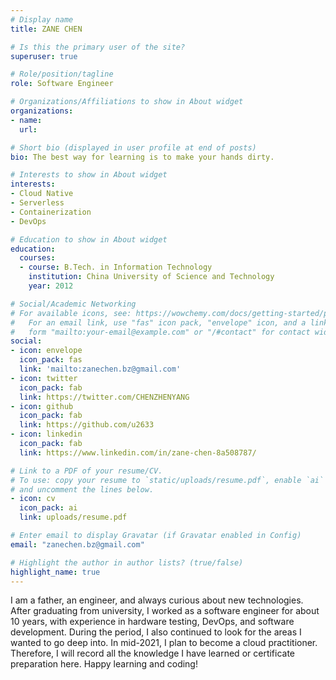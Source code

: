 ```yaml
---
# Display name
title: ZANE CHEN

# Is this the primary user of the site?
superuser: true

# Role/position/tagline
role: Software Engineer

# Organizations/Affiliations to show in About widget
organizations:
- name: 
  url: 

# Short bio (displayed in user profile at end of posts)
bio: The best way for learning is to make your hands dirty.

# Interests to show in About widget
interests:
- Cloud Native
- Serverless
- Containerization
- DevOps

# Education to show in About widget
education:
  courses:
  - course: B.Tech. in Information Technology
    institution: China University of Science and Technology
    year: 2012

# Social/Academic Networking
# For available icons, see: https://wowchemy.com/docs/getting-started/page-builder/#icons
#   For an email link, use "fas" icon pack, "envelope" icon, and a link in the
#   form "mailto:your-email@example.com" or "/#contact" for contact widget.
social:
- icon: envelope
  icon_pack: fas
  link: 'mailto:zanechen.bz@gmail.com'
- icon: twitter
  icon_pack: fab
  link: https://twitter.com/CHENZHENYANG
- icon: github
  icon_pack: fab
  link: https://github.com/u2633
- icon: linkedin
  icon_pack: fab
  link: https://www.linkedin.com/in/zane-chen-8a508787/

# Link to a PDF of your resume/CV.
# To use: copy your resume to `static/uploads/resume.pdf`, enable `ai` icons in `params.toml`, 
# and uncomment the lines below.
- icon: cv
  icon_pack: ai
  link: uploads/resume.pdf

# Enter email to display Gravatar (if Gravatar enabled in Config)
email: "zanechen.bz@gmail.com"

# Highlight the author in author lists? (true/false)
highlight_name: true
---
```

I am a father, an engineer, and always curious about new technologies.
After graduating from university, I worked as a software engineer for about 10 years, with experience in hardware testing, DevOps, and software development. During the period, I also continued to look for the areas I wanted to go deep into. In mid-2021, I plan to become a cloud practitioner. Therefore, I will record all the knowledge I have learned or certificate preparation here. Happy learning and coding!
